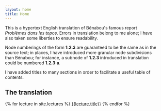 ```yaml
---
layout: home
title: Home
---
```


This is a hypertext English translation of Bénabou's famous report *Problèmes
dans les topos*. Errors in translation belong to me alone; I have also taken
some liberties to ensure readability.

Node numberings of the form **1.2.3** are guaranteed to be the same as in the
source text; in places, I have introduced more granular node subdivisions than
Bénabou; for instance, a subnode of **1.2.3** introduced in translation could
be numbered **1.2.3·a**.

I have added titles to many sections in order to facilitate a useful table of
contents.

## The translation

{% for lecture in site.lectures %}
  <a href="{{ lecture.url | relative_url }}">{{lecture.title}}</a>
{% endfor %}
